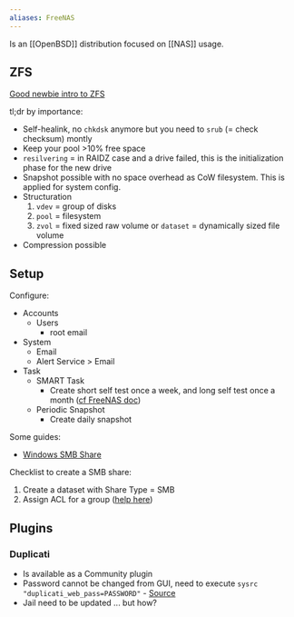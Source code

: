 ```yaml
---
aliases: FreeNAS
---
```

Is an [[OpenBSD]] distribution focused on [[NAS]] usage.
## ZFS

[Good newbie intro to ZFS](https://www.ixsystems.com/documentation/freenas/11.3-U5/zfsprimer.html#zfs-primer)  

tl;dr by importance:

* Self-healink, no `chkdsk` anymore but you need to `srub` (= check checksum) montly
* Keep your pool >10% free space
* `resilvering` = in RAIDZ case and a drive failed, this is the initialization phase for the new drive
* Snapshot possible with no space overhead as CoW filesystem. This is applied for system config.
* Structuration
    1. `vdev` = group of disks
    1. `pool` = filesystem
    1. `zvol` = fixed sized raw volume or `dataset` = dynamically sized file volume
* Compression possible
## Setup

Configure:

* Accounts
    * Users
        * root email
* System
    * Email
    * Alert Service > Email
* Task
    * SMART Task
        * Create short self test once a week, and long self test once a month ([cf FreeNAS doc](https://www.ixsystems.com/documentation/freenas/11.3-U5/tasks.html#s-m-a-r-t-tests))
    * Periodic Snapshot
        * Create daily snapshot

Some guides:

* [Windows SMB Share](https://www.ixsystems.com/documentation/freenas/11.3-U5/sharing.html#windows-smb-shares)

Checklist to create a SMB share:

1. Create a dataset with Share Type = SMB
1. Assign ACL for a group ([help here](https://www.ixsystems.com/documentation/freenas/11.3-U5/storage.html#ace-permissions))
## Plugins
### Duplicati

* Is available as a Community plugin
* Password cannot be changed from GUI, need to execute `sysrc "duplicati_web_pass=PASSWORD"` - [Source](https://github.com/rexit1982/iocage-plugin-duplicati/blob/master/post_install.sh)
* Jail need to be updated ... but how?
